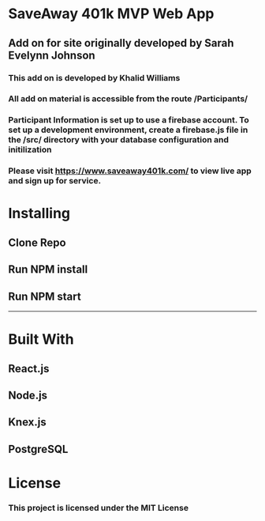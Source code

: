 # SaveAway 401k MVP Web App

## Add on for site originally developed by Sarah Evelynn Johnson
### This add on is developed by Khalid Williams
### All add on material is accessible from the route /Participants/

### Participant Information is set up to use a firebase account. To set up a development environment, create a firebase.js file in the /src/ directory with your database configuration and initilization

### Please visit https://www.saveaway401k.com/ to view live app and sign up for service.

# Installing
## Clone Repo
## Run NPM install
## Run NPM start

_____________________________

# Built With
## React.js
## Node.js
## Knex.js
## PostgreSQL


# License
### This project is licensed under the MIT License 
